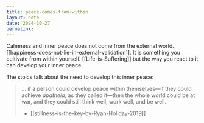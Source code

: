 ```yaml
---
title: peace-comes-from-within
layout: note
date: 2024-10-27
permalink:
---
```


Calmness and inner peace does not come from the external world. [[happiness-does-not-lie-in-external-validation]]. It is something you cultivate from within yourself. [[Life-is-Suffering]] but the way you react to it can develop your inner peace.

The stoics talk about the need to develop this inner peace:

>... if a person could develop peace within themselves—if they could achieve *apatheia*, as they called it—then the whole world could be at war, and they could still think well, work well, and be well.
>- [[stillness-is-the-key-by-Ryan-Holiday-2019]]

